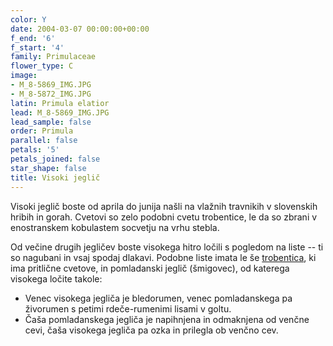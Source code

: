 ```yaml
---
color: Y
date: 2004-03-07 00:00:00+00:00
f_end: '6'
f_start: '4'
family: Primulaceae
flower_type: C
image:
- M_8-5869_IMG.JPG
- M_8-5872_IMG.JPG
latin: Primula elatior
lead: M_8-5869_IMG.JPG
lead_sample: false
order: Primula
parallel: false
petals: '5'
petals_joined: false
star_shape: false
title: Visoki jeglič
---
```

Visoki jeglič boste od aprila do junija našli na vlažnih travnikih v slovenskih hribih in gorah. Cvetovi so zelo podobni cvetu trobentice, le da so zbrani v enostranskem kobulastem socvetju na vrhu stebla.

Od večine drugih jegličev boste visokega hitro ločili s pogledom na liste -- ti so nagubani in vsaj spodaj dlakavi. Podobne liste imata le še [trobentica](../primulavulgaris/), ki ima pritlične cvetove, in pomladanski jeglič (šmigovec), od katerega visokega ločite takole:

-   Venec visokega jegliča je bledorumen, venec pomladanskega pa živorumen s petimi rdeče-rumenimi lisami v goltu.
-   Čaša pomladanskega jegliča je napihnjena in odmaknjena od venčne cevi, čaša visokega jegliča pa ozka in prilegla ob venčno cev.
